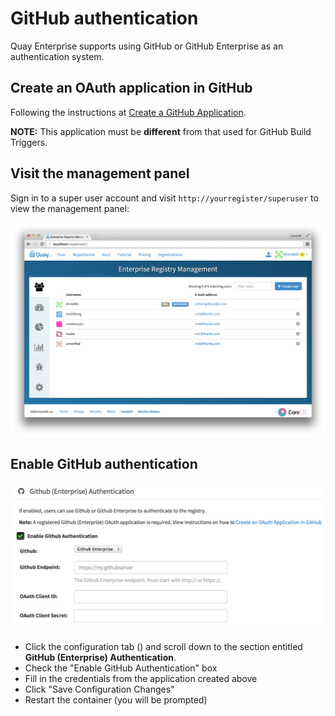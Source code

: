 # GitHub authentication

Quay Enterprise supports using GitHub or GitHub Enterprise as an authentication system.

## Create an OAuth application in GitHub

Following the instructions at [Create a GitHub Application](github-app.md).

**NOTE:** This application must be **different** from that used for GitHub Build Triggers.

## Visit the management panel

Sign in to a super user account and visit `http://yourregister/superuser` to view the management panel:

<img src="img/superuser.png" class="img-center" alt="Quay Enterprise Management Panel"/>

## Enable GitHub authentication

<img src="img/enable-auth.png" class="img-center" alt="Enable GitHub Authentication"/>

- Click the configuration tab (<span class="fa fa-gear"></span>) and scroll down to the section entitled **GitHub (Enterprise) Authentication**.
- Check the "Enable GitHub Authentication" box
- Fill in the credentials from the application created above
- Click "Save Configuration Changes"
- Restart the container (you will be prompted)
